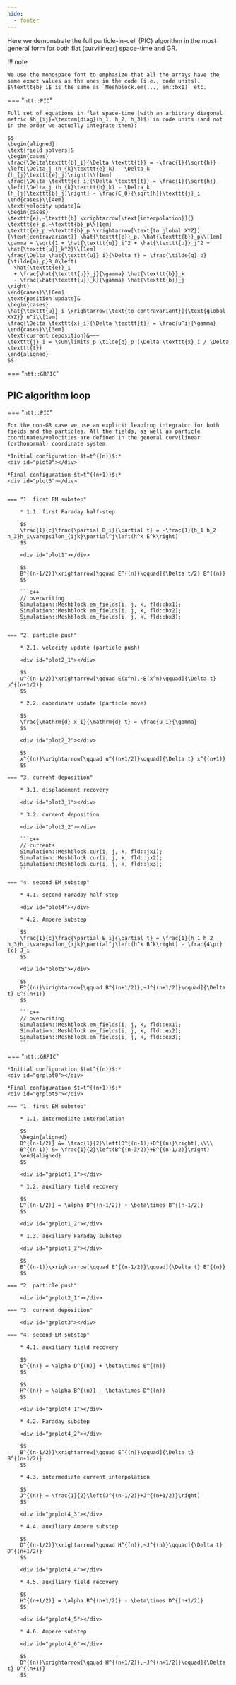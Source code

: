 ```yaml
---
hide:
  - footer
---
```


Here we demonstrate the full particle-in-cell (PIC) algorithm in the most general form for both flat (curvilinear) space-time and GR.

!!! note
    
    We use the monospace font to emphasize that all the arrays have the same exact values as the ones in the code (i.e., code units). $\texttt{b}_i$ is the same as `Meshblock.em(..., em::bx1)` etc.


=== "`ntt::PIC`"

    Full set of equations in flat space-time (with an arbitrary diagonal metric $h_{ij}=\textrm{diag}(h_1, h_2, h_3)$) in code units (and not in the order we actually integrate them):

    $$
    \begin{aligned}
    \text{field solvers}&
    \begin{cases}
    \frac{\Delta\texttt{b}_i}{\Delta \texttt{t}} = -\frac{1}{\sqrt{h}} \left[\Delta_j (h_{k}\texttt{e}_k) - \Delta_k (h_{j}\texttt{e}_j)\right]\\[1em]
    \frac{\Delta \texttt{e}_i}{\Delta \texttt{t}} = \frac{1}{\sqrt{h}} \left[\Delta_j (h_{k}\texttt{b}_k) - \Delta_k (h_{j}\texttt{b}_j)\right] - \frac{C_0}{\sqrt{h}}\texttt{j}_i
    \end{cases}\\[4em]
    \text{velocity update}&
    \begin{cases}
    \texttt{e},~\texttt{b} \xrightarrow[\text{interpolation}]{} \texttt{e}_p,~\texttt{b}_p\\[1em]
    \texttt{e}_p,~\texttt{b}_p \xrightarrow[\text{to global XYZ}]{\text{contravariant}} \hat{\texttt{e}}_p,~\hat{\texttt{b}}_p\\[1em]
    \gamma = \sqrt{1 + \hat{\texttt{u}}_i^2 + \hat{\texttt{u}}_j^2 + \hat{\texttt{u}}_k^2}\\[1em]
    \frac{\Delta \hat{\texttt{u}}_i}{\Delta t} = \frac{\tilde{q}_p}{\tilde{m}_p}B_0\left(
      \hat{\texttt{e}}_i 
      + \frac{\hat{\texttt{u}}_j}{\gamma} \hat{\texttt{b}}_k
      - \frac{\hat{\texttt{u}}_k}{\gamma} \hat{\texttt{b}}_j
    \right)
    \end{cases}\\[6em]
    \text{position update}&
    \begin{cases}
    \hat{\texttt{u}}_i \xrightarrow[\text{to contravariant}]{\text{global XYZ}} u^i\\[1em]
    \frac{\Delta \texttt{x}_i}{\Delta \texttt{t}} = \frac{u^i}{\gamma}
    \end{cases}\\[3em]
    \text{current deposition}&~~~
    \texttt{j}_i = \sum\limits_p \tilde{q}_p (\Delta \texttt{x}_i / \Delta \texttt{t})
    \end{aligned}
    $$

=== "`ntt::GRPIC`"

<!-- ## Particle pusher

## Charge-conservative current deposition

To ensure charge conservation for discrete set of particles we must then define their shape functions, $S_p(x^i-x_p^i)$ in the following way (see also the section about [the current deposition](../3p1/#current-deposition)):

$$
\begin{aligned}
\tilde{\rho} &= \sum\limits_p q_p S_p(x^i - x_p^i)\\
\bm{\mathcal{J}}^i &= \sum\limits_p q_p \frac{dx^i_p}{dt} S_p(x^i - x_p^i)
\end{aligned}
$$

where $q_p$ is the charge of the particle $p$ in its rest frame. $dx^i_p/dt$ is the particle three-velocity defined in agreement with [the equation of motion](../3p1/#equations-of-motion-for-particles): in practice it is $\left((x^i_p)^{\rm (new)} - (x^i_p)^{\rm (old)}\right) / \Delta t$. After the deposition, we can then recover the physical contravariant currents that go into the Maxwell's equations: $\bm{J}^i = \bm{\mathcal{J}}^i / \sqrt{h}$.

Full deposition loop can be expressed with the following pseudocode (actual array names and structures are different).

=== "`ntt::PIC`"

    ```go
    // e, j <-- 3D array of e-fields & currents (in either of the dimensions)
    // species <-- 1D array of species
    // species[s].prtls <-- 1D array of particles of species `s`
    // dt <-- timestep

    /* -------------------------------------------------------------------------- */
    /*                              0. reset currents                             */
    /* -------------------------------------------------------------------------- */

    j[:] = 0

    /* -------------------------------------------------------------------------- */
    /*                             1. deposit currents                            */
    /* -------------------------------------------------------------------------- */

    for s := range species {
      charge_s := species[s].charge
      for p := range prtl {
        // (1)
        // computing the Lorentz-factor
        gamma_p := sqrt(1 + p.u**2)
        // computing the contravariant 4-velocity
        uCntrv_p := convert_Cart2Cntrv(p.x, p.u)
        // computing x_old - x_new
        dx_p = p.x - uCntrv_p * dt / gamma_p

        // (2)
        j[...] += charge_s * dx_p / dt
      }
    }

    /* -------------------------------------------------------------------------- */
    /*                    2. recovering the physical currents &                   */
    /*                    adding as sources in the Ampere's law                   */
    /* -------------------------------------------------------------------------- */

    coeff := -rho0 / (n0 * d0**2) // (3)
    for i := range domain {
      e[i] += coeff * j[i] / (alpha(i) * sqrt_det_h(i))
    }
    ```

    1. :warning: Particle velocities are in global Cartesian basis, but the coordinates are in code units (i.e., contravariant $x^i$).
    2. :grey_exclamation: In reality we perform the zig-zag deposition routine, where we deposit into multiple cell edges depending on how the particle moves.
    3. :grey_exclamation: See the [code units](/how/units) chapter for more details.

=== "`ntt::GRPIC`"

    NA -->

## PIC algorithm loop

=== "`ntt::PIC`"

    For the non-GR case we use an explicit leapfrog integrator for both fields and the particles. All the fields, as well as particle coordinates/velocities are defined in the general curvilinear (orthonormal) coordinate system.

    *Initial configuration $t=t^{(n)}$:*
    <div id="plot0"></div>

    *Final configuration $t=t^{(n+1)}$:*
    <div id="plot6"></div>


    === "1. first EM substep"

        * 1.1. first Faraday half-step

        $$
        \frac{1}{c}\frac{\partial B_i}{\partial t} = -\frac{1}{h_1 h_2 h_3}h_i\varepsilon_{ijk}\partial^j\left(h^k E^k\right)
        $$

        <div id="plot1"></div>

        $$
        B^{(n-1/2)}\xrightarrow[\qquad E^{(n)}\qquad]{\Delta t/2} B^{(n)}
        $$

        ```c++
        // overwriting
        Simulation::Meshblock.em_fields(i, j, k, fld::bx1);
        Simulation::Meshblock.em_fields(i, j, k, fld::bx2);
        Simulation::Meshblock.em_fields(i, j, k, fld::bx3);
        ```

    === "2. particle push"

        * 2.1. velocity update (particle push)

        <div id="plot2_1"></div>

        $$
        u^{(n-1/2)}\xrightarrow[\qquad E(x^n),~B(x^n)\qquad]{\Delta t} u^{(n+1/2)}
        $$

        * 2.2. coordinate update (particle move)

        $$
        \frac{\mathrm{d} x_i}{\mathrm{d} t} = \frac{u_i}{\gamma}
        $$

        <div id="plot2_2"></div>

        $$
        x^{(n)}\xrightarrow[\qquad u^{(n+1/2)}\qquad]{\Delta t} x^{(n+1)}
        $$

    === "3. current deposition"

        * 3.1. displacement recovery

        <div id="plot3_1"></div>

        * 3.2. current deposition

        <div id="plot3_2"></div>

        ```c++
        // currents
        Simulation::Meshblock.cur(i, j, k, fld::jx1);
        Simulation::Meshblock.cur(i, j, k, fld::jx2);
        Simulation::Meshblock.cur(i, j, k, fld::jx3);
        ```

    === "4. second EM substep"

        * 4.1. second Faraday half-step

        <div id="plot4"></div>

        * 4.2. Ampere substep

        $$
        \frac{1}{c}\frac{\partial E_i}{\partial t} = \frac{1}{h_1 h_2 h_3}h_i\varepsilon_{ijk}\partial^j\left(h^k B^k\right) - \frac{4\pi}{c} J_i
        $$

        <div id="plot5"></div>

        $$
        E^{(n)}\xrightarrow[\qquad B^{(n+1/2)},~J^{(n+1/2)}\qquad]{\Delta t} E^{(n+1)}
        $$

        ```c++
        // overwriting
        Simulation::Meshblock.em_fields(i, j, k, fld::ex1);
        Simulation::Meshblock.em_fields(i, j, k, fld::ex2);
        Simulation::Meshblock.em_fields(i, j, k, fld::ex3);
        ```

=== "`ntt::GRPIC`"

    *Initial configuration $t=t^{(n)}$:*
    <div id="grplot0"></div>

    *Final configuration $t=t^{(n+1)}$:*
    <div id="grplot5"></div>

    === "1. first EM substep"

        * 1.1. intermediate interpolation

        $$
        \begin{aligned}
        D^{(n-1/2)} &= \frac{1}{2}\left(D^{(n-1)}+D^{(n)}\right),\\\\
        B^{(n-1)} &= \frac{1}{2}\left(B^{(n-3/2)}+B^{(n-1/2)}\right)
        \end{aligned}
        $$

        <div id="grplot1_1"></div>

        * 1.2. auxiliary field recovery

        $$
        E^{(n-1/2)} = \alpha D^{(n-1/2)} + \beta\times B^{(n-1/2)}
        $$

        <div id="grplot1_2"></div>

        * 1.3. auxiliary Faraday substep

        <div id="grplot1_3"></div>

        $$
        B^{(n-1)}\xrightarrow[\qquad E^{(n-1/2)}\qquad]{\Delta t} B^{(n)}
        $$

    === "2. particle push"

        <div id="grplot2_1"></div>

    === "3. current deposition"

        <div id="grplot3"></div>

    === "4. second EM substep"

        * 4.1. auxiliary field recovery

        $$
        E^{(n)} = \alpha D^{(n)} + \beta\times B^{(n)}
        $$

        $$
        H^{(n)} = \alpha B^{(n)} - \beta\times D^{(n)}
        $$

        <div id="grplot4_1"></div>

        * 4.2. Faraday substep

        <div id="grplot4_2"></div>

        $$
        B^{(n-1/2)}\xrightarrow[\qquad E^{(n)}\qquad]{\Delta t} B^{(n+1/2)}
        $$

        * 4.3. intermediate current interpolation

        $$
        J^{(n)} = \frac{1}{2}\left(J^{(n-1/2)}+J^{(n+1/2)}\right)
        $$

        <div id="grplot4_3"></div>

        * 4.4. auxiliary Ampere substep

        $$
        D^{(n-1/2)}\xrightarrow[\qquad H^{(n)},~J^{(n)}\qquad]{\Delta t} D^{(n+1/2)}
        $$

        <div id="grplot4_4"></div>

        * 4.5. auxiliary field recovery

        $$
        H^{(n+1/2)} = \alpha B^{(n+1/2)} - \beta\times D^{(n+1/2)}
        $$

        <div id="grplot4_5"></div>

        * 4.6. Ampere substep

        <div id="grplot4_6"></div>

        $$
        D^{(n)}\xrightarrow[\qquad H^{(n+1/2)},~J^{(n+1/2)}\qquad]{\Delta t} D^{(n+1)}
        $$

<div id="pic_scheme"></div>